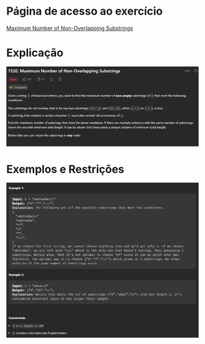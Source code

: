 # Página de acesso ao exercício
[Maximum Number of Non-Overlapping Substrings](https://leetcode.com/problems/maximum-number-of-non-overlapping-substrings/description/)<br>
# Explicação
![Explicação](../assets/Max_Explication.PNG)
# Exemplos e Restrições
![Exemplos e Restrições](../assets/Max_Exemplos+Restricoes.PNG)
